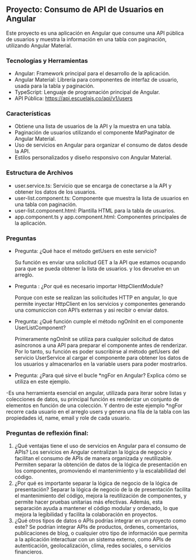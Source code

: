 ## Proyecto: Consumo de API de Usuarios en Angular
Este proyecto es una aplicación en Angular que consume una API pública de usuarios y muestra la información en una tabla con paginación, utilizando Angular Material. 
### Tecnologías y Herramientas
- Angular: Framework principal para el desarrollo de la aplicación.
- Angular Material: Librería para componentes de interfaz de usuario, usada para la tabla y paginación.
- TypeScript: Lenguaje de programación principal de Angular.
- API Pública: https://api.escuelajs.co/api/v1/users
### Características
- Obtiene una lista de usuarios de la API y la muestra en una tabla.
- Paginación de usuarios utilizando el componente MatPaginator de Angular Material.
- Uso de servicios en Angular para organizar el consumo de datos desde la API.
- Estilos personalizados y diseño responsivo con Angular Material.
### Estructura de Archivos
- user.service.ts: Servicio que se encarga de conectarse a la API y obtener los datos de los usuarios.
- user-list.component.ts: Componente que muestra la lista de usuarios en una tabla con paginación.
- user-list.component.html: Plantilla HTML para la tabla de usuarios.
- app.component.ts y app.component.html: Componentes principales de la aplicación.
### Preguntas
- Pregunta: ¿Qué hace el método getUsers en este servicio?

	Su función es enviar una solicitud GET a la API que estamos ocupando para que se pueda obtener la lista de usuarios. y los devuelve en un arreglo.

- Pregunta : ¿Por qué es necesario importar HttpClientModule?

	Porque con este se realizan las solicitudes HTTP en angular, lo que permite inyectar HttpClient en los servicios y componentes generando una comuniccion con API’s externas y asi recibir o enviar datos.

- Pregunta: ¿Qué función cumple el método ngOnInit en el componente UserListComponent?

	Primeramente ngOnInit se utiliza para cualquier solicitud de datos asíncronos a una API para preparar el componente antes de renderizar. Por lo tanto, su función es poder suscribirse al método getUsers del servicio UserService al cargar el componente para obtener los datos de los usuarios y almacenarlos en la variable users para poder mostrarlos.

- Pregunta: ¿Para qué sirve el bucle *ngFor en Angular? Explica cómo se utiliza en este ejemplo. 

-Es una herramienta esencial en angular, utilizada para iterar sobre listas y colecciones de datos, su principal función es renderizar un conjunto de elementos en función de una colección. Y dentro de este ejemplo *ngFor recorre cada usuario en el arreglo users y genera una fila de la tabla con las propiedades id, name, email y role de cada usuario.

### Preguntas de reflexión final:
1. ¿Qué ventajas tiene el uso de servicios en Angular para el consumo de APIs? Los servicios en Angular centralizan la lógica de negocio y facilitan el consumo de APIs de manera organizada y reutilizable. Permiten separar la obtención de datos de la lógica de presentación en los componentes, promoviendo el mantenimiento y la escalabilidad del código.
2. ¿Por qué es importante separar la lógica de negocio de la lógica de presentación?
Separar la lógica de negocio de la de presentación facilita el mantenimiento del código, mejora la reutilización de componentes, y permite hacer pruebas unitarias más efectivas. Además, esta separación ayuda a mantener el código modular y ordenado, lo que mejora la legibilidad y facilita la colaboración en proyectos.
3. ¿Qué otros tipos de datos o APIs podrías integrar en un proyecto como este?
 Se podrían integrar APIs de productos, órdenes, comentarios, publicaciones de blog, o cualquier otro tipo de información que permita a la aplicación interactuar con un sistema externo, como APIs de autenticación, geolocalización, clima, redes sociales, o servicios financieros.
